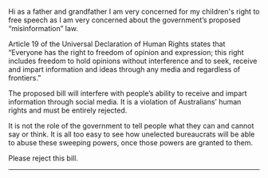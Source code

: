 Hi as a father and grandfather I am very concerned for my children's right to free speech as I am very concerned about the
government’s proposed “misinformation” law.

Article 19 of the Universal Declaration of Human Rights states that “Everyone has the right to freedom of opinion and expression;
this right includes freedom to hold opinions without interference and to seek, receive and impart information and ideas through
any media and regardless of frontiers.”

The proposed bill will interfere with people’s ability to receive and impart information through social media. It is a violation of
Australians’ human rights and must be entirely rejected.

It is not the role of the government to tell people what they can and cannot say or think. It is all too easy to see how unelected
bureaucrats will be able to abuse these sweeping powers, once those powers are granted to them.

Please reject this bill.


-----


